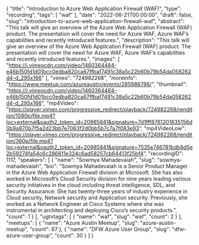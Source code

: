 {
  "title": "Introduction to Azure Web Application Firewall (WAF)",
  "type": "recording",
  "tags": [
    "waf"
  ],
  "date": "2022-06-21T00:00:00",
  "draft": false,
  "slug": "introduction-to-azure-web-application-firewall-waf",
  "abstract": "This talk will give an overview of the Azure Web Application Firewall (WAF) product. The presentation will cover the need for Azure WAF, Azure WAF’s capabilities and recently introduced features.",
  "description": "This talk will give an overview of the Azure Web Application Firewall (WAF) product. The presentation will cover the need for Azure WAF, Azure WAF’s capabilities and recently introduced features.",
  "images": [
    "https://i.vimeocdn.com/video/1460364484-e46b150fd1d01bcc0edba820ca67ffbaf7491c38a5c22b60b79b54da058262d4-d_295x166"
  ],
  "vimeo": "724982268",
  "moreinfo": "https://www.meetup.com/azureaustin/events/285986786/",
  "thumbnail": "https://i.vimeocdn.com/video/1460364484-e46b150fd1d01bcc0edba820ca67ffbaf7491c38a5c22b60b79b54da058262d4-d_295x166",
  "mp4Video": "https://player.vimeo.com/progressive_redirect/playback/724982268/rendition/1080p/file.mp4?loc=external&oauth2_token_id=20985841&signature=7d1fff8761201835156d0b9a870b7f5a2d23bb7e7063f2d0bb5b7c7a7f083e93",
  "mp4VideoLow": "https://player.vimeo.com/progressive_redirect/playback/724982268/rendition/360p/file.mp4?loc=external&oauth2_token_id=20985841&signature=7535e746781bdb8d5e2b59274fa54c6c286811e324c6ad58257cb64413f25bf4",
  "recordingID": 1117,
  "speakers": [
    {
      "name": "Sowmya Mahadevaiah",
      "slug": "sowmya-mahadevaiah",
      "bio": "Sowmya Mahadevaiah is a Senior Product Manager in the Azure Web Application Firewall division at Microsoft. She has also worked in Microsoft’s Cloud Security division for nine years leading various security initiatives in the cloud including threat intelligence, SDL, and Security Assurance. She has twenty-three years of industry experience in Cloud security, Network security and Application security. Previously, she worked as a Network Engineer at Cisco Systems where she was instrumental in architecting and deploying Cisco’s security products.",
      "count": 1
    }
  ],
  "ugtvtags": [
    {
      "name": "waf",
      "slug": "waf",
      "count": 2
    }
  ],
  "meetups": [
    {
      "name": "Azure Austin Meetup",
      "slug": "azure-austin-meetup",
      "count": 67
    },
    {
      "name": "DFW Azure User Group",
      "slug": "dfw-azure-user-group",
      "count": 30
    }
  ]
}